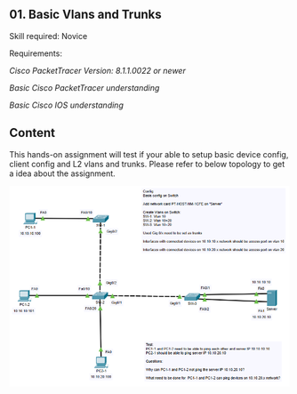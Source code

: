 ## 01. Basic Vlans and Trunks

Skill required: Novice

Requirements:

*Cisco PacketTracer Version: 8.1.1.0022 or newer*

*Basic Cisco PacketTracer understanding*

*Basic Cisco IOS understanding* 

## Content

This hands-on assignment will test if your able to setup basic device config, client config and L2 vlans and trunks. Please refer to below topology to get a idea about the assignment.

![Topology](Topology.PNG)